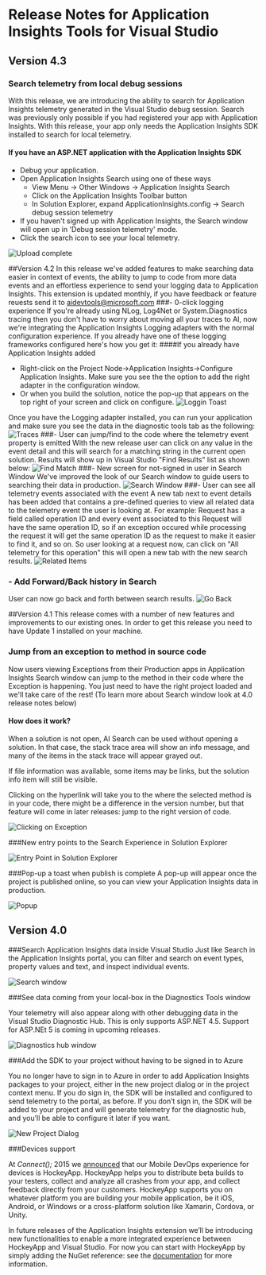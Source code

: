 <properties 
	pageTitle="Release notes for Visual Studio Extension for Application Insights" 
	description="The latest updates for Visual Studio tools for Application Insights." 
	services="application-insights" 
    documentationCenter=""
	authors="aruna" 
	manager="douge"/>
<tags 
	ms.service="application-insights" 
	ms.workload="tbd" 
	ms.tgt_pltfrm="ibiza" 
	ms.devlang="na" 
	ms.topic="article" 
	ms.date="02/26/2016" 
	ms.author="acearun"/>
 
# Release Notes for Application Insights Tools for Visual Studio

## Version 4.3
### Search telemetry from local debug sessions
With this release, we are introducing the ability to search for Application Insights telemetry generated in the Visual Studio debug session. Search was previously only possible if you had registered your app with Application Insights. With this release, your app only needs the Application Insights SDK installed to search for local telemetry.

#### If you have an ASP.NET application with the Application Insights SDK

- Debug your application.
- Open Application Insights Search using one of these ways
	- View Menu -> Other Windows -> Application Insights Search
	- Click on the Application Insights Toolbar button
	- In Solution Explorer, expand ApplicationInsights.config -> Search debug session telemetry
- If you haven't signed up with Application Insights, the Search window will open up in 'Debug session telemetry' mode.
- Click the search icon to see your local telemetry.

![Upload complete](./media/app-insights-release-notes-vsix/LocalSearch.png)



##Version 4.2
In this release we've added features to make searching data easier in context of events, the ability to jump to code from more data events and an effortless experience to send your logging data to Application Insights. This extension is updated monthly, if you have feedback or feature reuests send it to aidevtools@microsoft.com
###- 0-click logging experience
If you're already using NLog, Log4Net or System.Diagnostics tracing then you don't have to worry about moving all your traces to AI, now we're integrating the Application Insights Logging adapters with the normal configuration experience. 
If you already have one of these logging frameworks configured here's how you get it:
####If you already have Application Insights added
- Right-click on the Project Node->Application Insights->Configure Application Insights. Make sure you see the the option to add the right adapter in the configuration window. 
- Or when you build the solution, notice the pop-up that appears on the top right of your screen and click on configure.
![Loggin Toast](./media/app-insights-release-notes-vsix/LoggingToast.png)

Once you have the Logging adapter installed, you can run your application and make sure you see the data in the diagnostic tools tab as the following: 
![Traces](./media/app-insights-release-notes-vsix/Traces.png)
###- User can jump/find to the code where the telemetry event property is emitted
With the new release user can click on any value in the event detail and this will search for a matching string in the current open solution. Results will show up in Visual Studio "Find Results" list as shown below:
![Find Match](./media/app-insights-release-notes-vsix/FindMatch.png)
###- New screen for not-signed in user in Search Window
We've improved the look of our Search window to guide users to searching their data in production.
![Search Window](./media/app-insights-release-notes-vsix/SearchWindow.png)
###- User can see all telemetry events associated with the event
A new tab next to event details has been added that contains a pre-defined queries to view all related data to the telemetry event the user is looking at. For example: Request has a field called operation ID and every event associated to this Request will have the same operation ID, so if an exception occured while processing the request it will get the same operation ID as the request to make it easier to find it, and so on. So user looking at a request now, can click on "All telemetry for this operation" this will open a new tab with the new search results.
![Related Items](./media/app-insights-release-notes-vsix/RelatedItems.png)
### - Add Forward/Back history in Search
User can now go back and forth between search results.
![Go Back](./media/app-insights-release-notes-vsix/GoBAck.png)

##Version 4.1
This release comes with a number of new features and improvements to our existing ones. In order to get this release you need to have Update 1 installed on your machine.

### Jump from an exception to method in source code
Now users viewing Exceptions from their Production apps in Application Insights Search window can jump to the method in their code where the Exception is happening. You just need to have the right project loaded and we'll take care of the rest! (To learn more about Search window look at 4.0 release notes below)

#### How does it work?

When a solution is not open, AI Search can be used without opening a solution.  In that case, the stack trace area will show an info message, and many of the items in the stack trace will appear grayed out.


If file information was available, some items may be links, but the solution info item will still be visible.

Clicking on the hyperlink will take you to the where the selected method is in your code, there might be a difference in the version number, but that feature will come in later releases: jump to the right version of code.

![Clicking on Exception](./media/app-insights-release-notes-vsix/jumptocode.png)

###New entry points to the Search Experience in Solution Explorer 

![Entry Point in Solution Explorer](./media/app-insights-release-notes-vsix/searchentry.png)


###Pop-up a toast when publish is complete
A pop-up will appear once the project is published online, so you can view your Application Insights data in production.

![Popup](./media/app-insights-release-notes-vsix/publishtoast.png)

## Version 4.0

###Search Application Insights data inside Visual Studio
Just like Search in the Application Insights portal, you can filter and search on event types, property values and text, and inspect individual events.

![Search window](./media/app-insights-release-notes-vsix/search.png)

###See data coming from your local-box in the Diagnostics Tools window

Your telemetry will also appear along with other debugging data in the Visual Studio Diagnostic Hub. This is only supports ASP.NET 4.5. Support for ASP.NEt 5 is coming in upcoming releases.

![Diagnostics hub window](./media/app-insights-release-notes-vsix/diagtools.png)

###Add the SDK to your project without having to be signed in to Azure

You no longer have to sign in to Azure in order to add Application Insights packages to your project, either in the new project dialog or in the project context menu. If you do sign in, the SDK will be installed and configured to send telemetry to the portal, as before.  If you don’t sign in, the SDK will be added to your project and will generate telemetry for the diagnostic hub, and you’ll be able to configure it later if you want.

![New Project Dialog](./media/app-insights-release-notes-vsix/newproject.png)

###Devices support

At *Connect();* 2015 we [announced](https://azure.microsoft.com/blog/deep-diagnostics-for-web-apps-with-application-insights/) that our Mobile DevOps experience for devices is HockeyApp. HockeyApp helps you to distribute beta builds to your testers, collect and analyze all crashes from your app, and collect feedback directly from your customers. 
HockeyApp supports you on whatever platform you are building your mobile application, be it iOS, Android, or Windows or a cross-platform solution like Xamarin, Cordova, or Unity.

In future releases of the Application Insights extension we’ll be introducing new functionalities to enable a more integrated experience between HockeyApp and Visual Studio. For now you can start with HockeyApp by simply adding the NuGet reference: see the [documentation](http://support.hockeyapp.net/kb/client-integration-windows-and-windows-phone) for more information. 

 